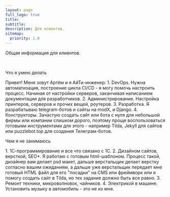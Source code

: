 ```yaml
---
layout: page
full_logo: true
title: 
subtitle: 
description: Для клиентов. 
sitemap:
  priority: 1.0
---
```

<p id="describe-text">Общая информация для клиентов.</p>
<br>
<p id="describe-text">Что я умею делать</p>
Привет! Меня зовут Артём и я АйТи-инженер: 
1. DevOps. Нужна автоматизация, построение цикла CI/CD - я могу помочь настроить процесс. Начиная от настройки серверов, заканчивая написанием документации для разработчиков. 
2. Администрирование. Настройка принтеров, серверов и прочих вещей, роутеров. 
3. Разработка. Я разрабатываю telegram-ботов и сайты на modX, и Django.
4. Конструкторы. Зачастую создать сайт или бота с нуля для небольшой фирмы или компании слишком дорого, поэтому проще воспользоваться готовыми инструментами для этого - например Tilda, Jekyll для сайтов или puzzlebot.top для создания Телеграм-ботов. 

<p id="describe-text">Чем я не занимаюсь</p>
1. 1С-программирование и все что связано с 1С. 
2. Дизайном сайтов, версткой, SEO*. Я работаю с готовым html-шаблоном. Процесс такой, дизайнер вам делает psd макет, дальше верстальщик делает верстку согласно вашим ожиданиям, а дальше уже верстальщик передает мне готовый HTML файл для его "посадки" на CMS или фреймворк или я помогу создать сайт в Tilda, но тех задание должно быть все равно. 
3. Ремонт техники, микроволновок, чайников. 
4. Электрикой в машине. Установить музыку в автомобиль - это не ко мне.


<br>
<br>
<br>
<br>
<br>
<br>
<br>

